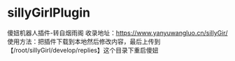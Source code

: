 # sillyGirlPlugin
傻妞机器人插件-转自烟雨阁
收录地址：https://www.yanyuwangluo.cn/sillyGir/
使用方法：把插件下载到本地然后修改内容，最后上传到【/root/sillyGirl/develop/replies】这个目录下重启傻妞

